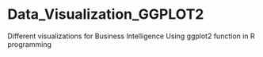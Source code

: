 # Data_Visualization_GGPLOT2
Different visualizations for Business Intelligence Using ggplot2 function in R programming
